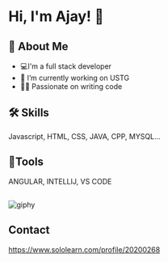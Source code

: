 
# Hi, I'm Ajay! 👋





## 🚀 About Me
- 💻I'm a full stack developer
- 🔭 I’m currently working on USTG
- 🧑‍💻 Passionate on writing code


## 🛠 Skills
Javascript, HTML, CSS, JAVA, CPP, MYSQL...
## 🔨Tools
ANGULAR, INTELLIJ, VS CODE



## 
![giphy](https://user-images.githubusercontent.com/73517233/147810780-ee0051e1-7958-4485-b48f-08a34c634700.gif)




## Contact 
https://www.sololearn.com/profile/20200268


